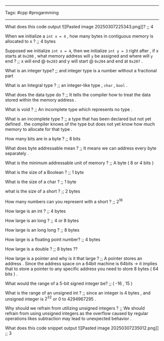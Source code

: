 
___
Tags: #cpp #progarmming 
___

What does this code output ![[Pasted image 20250307225343.png]]? ;; 4


When we initialize a `int x = 4` , how many bytes in contiguous memory is allocated to x ? ;; 4 bytes 


Supposed we initialize `int x = 4`, then we initialize `int y = 3` right after , if x starts at `0x200` , what memory address will `y` be assigned and where will `y` end ? ;; x will end @ `0x203` and y will start @ `0x204` and end at `0x207` . 

What is an integer type? ;; and integer type is a number without a fractional part 

What is an Integral type ? ;; an integer-like type , `char` , `bool` . 

What does the data type do ? ;; It tells the compiler how to treat the data stored within the memory address . 

What is void ? ;; An incomplete type which represents no type  . 

What is an incomplete type ? ;; a type that has been declared but not yet defined . the compiler knows of the type but does not yet know how much memory to allocate for that type . 


How many bits are in a byte ? ;; 8 bits 

What does byte addressable mean ? ;; It means we can address every byte separately . 

What is the minimum addressable unit of memory ? ;; A byte ( 8 or 4 bits ) 

What is the size of a Boolean ? ;; 1 byte

What is the size of a char ? ;; 1 byte

what is the size of a short ? ;; 2 bytes 

How many numbers can you represent with a short ? ;; $2^{16}$

How large is an int ? ;; 4 bytes 

How large is an long ? ;; 4 or 8 bytes 

How large is an long long ? ;; 8 bytes 

How large is a floating point number? ;; 4 bytes 

How large is a double ? ;; 8 bytes ?? 

How large is a pointer and why is it that large ? ;; A pointer stores an address . Since the address space on a 64bit machine is 64bits -> it implies that to store a pointer to any specific address you need to store 8 bytes ( 64 bits ) . 

What would the range of a 5-bit signed integer be? ;; ( -16 , 15 ) 

What is the range of an unsigned int ? ;; since an integer is 4 bytes , and unsigned integer is $2^{32}$ or 0 to 4294967295 . 

Why should we refrain from utilizing unsigned integers ? ;; We should refrain from using unsigned integers as the overflow caused by regular operations likes subtraction may lead to unexpected behavior . 

What does this code snippet output ![[Pasted image 20250307235012.png]] ;; 3 

